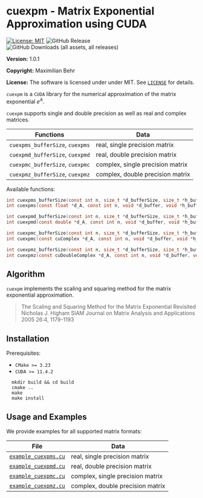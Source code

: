 # cuexpm - Matrix Exponential Approximation using CUDA

 [![License: MIT](https://img.shields.io/badge/License-MIT-yellow.svg)](https://opensource.org/licenses/MIT)
 ![GitHub Release](https://img.shields.io/github/v/release/maximilianbehr/cuexpm?display_name=release&style=flat)
 ![GitHub Downloads (all assets, all releases)](https://img.shields.io/github/downloads/maximilianbehr/cuexpm/total)

**Version:** 1.0.1

**Copyright:** Maximilian Behr

**License:** The software is licensed under under MIT. See [`LICENSE`](LICENSE) for details.

`cuexpm` is a `CUDA` library for the numerical approximation of the matrix exponential $e^A$.

`cuexpm` supports single and double precision as well as real and complex matrices.


| Functions                        | Data                             |
| ---------------------------------|----------------------------------|
| `cuexpms_bufferSize`, `cuexpms`  | real, single precision matrix    |
| `cuexpmd_bufferSize`, `cuexpmd`  | real, double precision matrix    |
| `cuexpmc_bufferSize`, `cuexpmc`  | complex, single precision matrix |
| `cuexpmz_bufferSize`, `cuexpmz`  | complex, double precision matrix |


Available functions:

```C
int cuexpms_bufferSize(const int n, size_t *d_bufferSize, size_t *h_bufferSize);
int cuexpms(const float *d_A, const int n, void *d_buffer, void *h_buffer, float *d_expmA);
```
```C
int cuexpmd_bufferSize(const int n, size_t *d_bufferSize, size_t *h_bufferSize);
int cuexpmd(const double *d_A, const int n, void *d_buffer, void *h_buffer, double *d_expmA);
```
```C
int cuexpmc_bufferSize(const int n, size_t *d_bufferSize, size_t *h_bufferSize);
int cuexpmc(const cuComplex *d_A, const int n, void *d_buffer, void *h_buffer, cuComplex *d_expmA);
```
```C
int cuexpmz_bufferSize(const int n, size_t *d_bufferSize, size_t *h_bufferSize);
int cuexpmz(const cuDoubleComplex *d_A, const int n, void *d_buffer, void *h_buffer, cuDoubleComplex *d_expmA);
```

## Algorithm

`cuexpm` implements the scaling and squaring method for the matrix exponential approximation. 

> The Scaling and Squaring Method for the Matrix Exponential Revisited
Nicholas J. Higham
SIAM Journal on Matrix Analysis and Applications 2005 26:4, 1179-1193 


## Installation

Prerequisites:
 * `CMake >= 3.23`
 * `CUDA >= 11.4.2`

```shell
  mkdir build && cd build
  cmake ..
  make
  make install
```

## Usage and Examples

We provide examples for all supported matrix formats:

  
| File                                       | Data                             |
| -------------------------------------------|----------------------------------|
| [`example_cuexpms.cu`](example_cuexpms.cu) | real, single precision matrix    |
| [`example_cuexpmd.cu`](example_cuexpmd.cu) | real, double precision matrix    |
| [`example_cuexpmc.cu`](example_cuexpmc.cu) | complex, single precision matrix |
| [`example_cuexpmz.cu`](example_cuexpmz.cu) | complex, double precision matrix |

